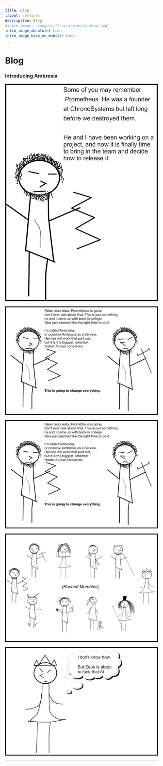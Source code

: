 ```yaml
---
title: Blog
layout: services
description: Blog
#intro_image: "images/illustrations/reading.svg"
intro_image_absolute: true
intro_image_hide_on_mobile: true
---
```


# Blog

### Introducing Ambrosia
<img class = 'comic' src='/assets/cartoon/001/s1b1.jpg'> <br />

<img class = 'comic' src='/assets/cartoon/001/s1b3.jpg'> <br />

<img class = 'comic' src='/assets/cartoon/001/s1b3.jpg'> <br />

<img class = 'comic' src='/assets/cartoon/001/s1b4.jpg'> <br />

<img class = 'comic' src='/assets/cartoon/001//s1b5.jpg'>
<hr>


